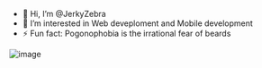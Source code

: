 - 👋 Hi, I’m @JerkyZebra
- 👀 I’m interested in Web deveploment and Mobile development 
- ⚡ Fun fact: Pogonophobia is the irrational fear of beards

![image]({https://img.shields.io/badge/React_Native-20232A?style=for-the-badge&logo=react&logoColor=61DAFB})

<!---
JerkyZebra/JerkyZebra is a ✨ special ✨ repository because its `README.md` (this file) appears on your GitHub profile.
You can click the Preview link to take a look at your changes.
--->
